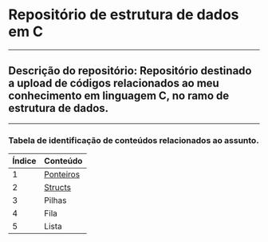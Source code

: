 # Repositório de estrutura de dados em C
---------------------------------------------------------------------------------------
## Descrição do repositório: Repositório destinado a upload de códigos relacionados ao meu conhecimento em linguagem C, no ramo de estrutura de dados.
---------------------------------------------------------------------------------------
### Tabela de identificação de conteúdos relacionados ao assunto.

Índice | Conteúdo
-------|----------
1      | <a href="https://github.com/GabrielFAlmeida/Estrutura-de-dados-em-C/tree/master/Ponteiros">Ponteiros</a> 
2      | <a href="https://github.com/GabrielFAlmeida/Estrutura-de-dados-em-C/tree/master/Structs">Structs</a>
3      | Pilhas
4      | Fila
5      | Lista
